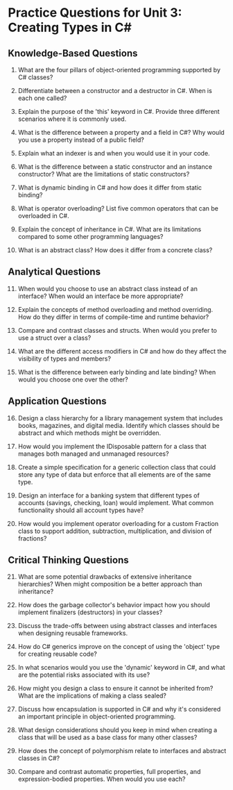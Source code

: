 # Practice Questions for Unit 3: Creating Types in C#

## Knowledge-Based Questions

1. What are the four pillars of object-oriented programming supported by C# classes?

2. Differentiate between a constructor and a destructor in C#. When is each one called?

3. Explain the purpose of the 'this' keyword in C#. Provide three different scenarios where it is commonly used.

4. What is the difference between a property and a field in C#? Why would you use a property instead of a public field?

5. Explain what an indexer is and when you would use it in your code.

6. What is the difference between a static constructor and an instance constructor? What are the limitations of static constructors?

7. What is dynamic binding in C# and how does it differ from static binding?

8. What is operator overloading? List five common operators that can be overloaded in C#.

9. Explain the concept of inheritance in C#. What are its limitations compared to some other programming languages?

10. What is an abstract class? How does it differ from a concrete class?

## Analytical Questions

11. When would you choose to use an abstract class instead of an interface? When would an interface be more appropriate?

12. Explain the concepts of method overloading and method overriding. How do they differ in terms of compile-time and runtime behavior?

13. Compare and contrast classes and structs. When would you prefer to use a struct over a class?

14. What are the different access modifiers in C# and how do they affect the visibility of types and members?

15. What is the difference between early binding and late binding? When would you choose one over the other?

## Application Questions

16. Design a class hierarchy for a library management system that includes books, magazines, and digital media. Identify which classes should be abstract and which methods might be overridden.

17. How would you implement the IDisposable pattern for a class that manages both managed and unmanaged resources?

18. Create a simple specification for a generic collection class that could store any type of data but enforce that all elements are of the same type.

19. Design an interface for a banking system that different types of accounts (savings, checking, loan) would implement. What common functionality should all account types have?

20. How would you implement operator overloading for a custom Fraction class to support addition, subtraction, multiplication, and division of fractions?

## Critical Thinking Questions

21. What are some potential drawbacks of extensive inheritance hierarchies? When might composition be a better approach than inheritance?

22. How does the garbage collector's behavior impact how you should implement finalizers (destructors) in your classes?

23. Discuss the trade-offs between using abstract classes and interfaces when designing reusable frameworks.

24. How do C# generics improve on the concept of using the 'object' type for creating reusable code?

25. In what scenarios would you use the 'dynamic' keyword in C#, and what are the potential risks associated with its use?

26. How might you design a class to ensure it cannot be inherited from? What are the implications of making a class sealed?

27. Discuss how encapsulation is supported in C# and why it's considered an important principle in object-oriented programming.

28. What design considerations should you keep in mind when creating a class that will be used as a base class for many other classes?

29. How does the concept of polymorphism relate to interfaces and abstract classes in C#?

30. Compare and contrast automatic properties, full properties, and expression-bodied properties. When would you use each?